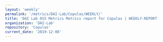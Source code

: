 ```yaml
---
layout: 'weekly'
permalink: '/metrics/DAI-Lab/Copulas/WEEKLY/'
title: 'DAI Lab OSS Metrics Metrics report for Copulas | WEEKLY-REPORT-2019-12-08'
organization: 'DAI-Lab'
repository: 'Copulas'
current_date: '2019-12-08'
---
```

